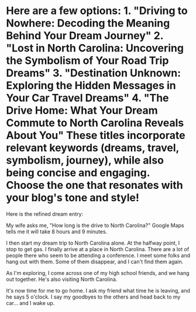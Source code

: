 # Here are a few options:  1. **"Driving to Nowhere: Decoding the Meaning Behind Your Dream Journey"** 2. **"Lost in North Carolina: Uncovering the Symbolism of Your Road Trip Dreams"** 3. **"Destination Unknown: Exploring the Hidden Messages in Your Car Travel Dreams"** 4. **"The Drive Home: What Your Dream Commute to North Carolina Reveals About You"**  These titles incorporate relevant keywords (dreams, travel, symbolism, journey), while also being concise and engaging. Choose the one that resonates with your blog's tone and style!

Here is the refined dream entry:

My wife asks me, "How long is the drive to North Carolina?" Google Maps tells me it will take 8 hours and 9 minutes.

I then start my dream trip to North Carolina alone. At the halfway point, I stop to get gas.
I finally arrive at a place in North Carolina. There are a lot of people there who seem to be attending a conference. I meet some folks and hang out with them. Some of them disappear, and I can't find them again.

As I'm exploring, I come across one of my high school friends, and we hang out together. He's also visiting North Carolina.

It's now time for me to go home. I ask my friend what time he is leaving, and he says 5 o'clock. I say my goodbyes to the others and head back to my car... and I wake up.